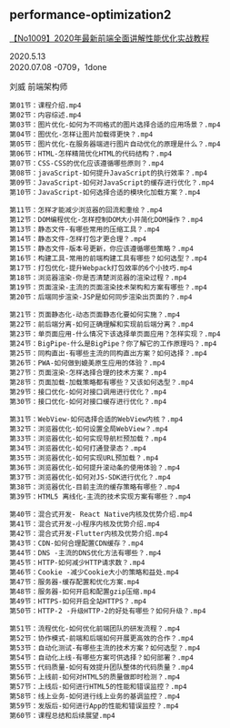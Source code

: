 ## performance-optimization2


[【No1009】2020年最新前端全面讲解性能优化实战教程](https://time.geekbang.org/course/intro/257)

2020.5.13	
2020.07.08 -0709，1done

刘威
前端架构师

	第01节：课程介绍.mp4
	第02节：内容综述.mp4
	第03节：图片优化-如何为不同格式的图片选择合适的应用场景？.mp4
	第04节：图优化-怎样让图片加载得更快？.mp4
	第05节：图片优化-在服务器端进行图片自动优化的原理是什么？.mp4
	第06节：HTML-怎样精简优化HTML的代码结构？.mp4
	第07节：CSS-CSS的优化应该遵循哪些原则？.mp4
	第08节：javaScript-如何提升JavaScript的执行效率？.mp4
	第09节：JavaScript-如何对JavaScript的缓存进行优化？.mp4
	第10节：JavaScript-如何选择合适的模块化加载方案？.mp4
	
	第11节：怎样才能减少浏览器的回流和重绘？.mp4
	第12节：DOM编程优化-怎样控制DOM大小并简化DOM操作？.mp4
	第13节：静态文件-有哪些常用的压缩工具？.mp4
	第14节：静态文件-怎样打包才更合理？.mp4
	第15节：静态文件-版本号更新，你应该遵循哪些策略？.mp4
	第16节：构建工具-常用的前端构建工具有哪些？如何选型？.mp4
	第17节：打包优化-提升Webpack打包效率的6个小技巧.mp4
	第18节：浏览器渲染-你是否清楚浏览器的渲染过程？.mp4
	第19节：页面渲染-主流的页面渲染技术架构和方案有哪些？.mp4
	第20节：后端同步渲染-JSP是如何同步渲染出页面的？.mp4
	
	第21节：页面静态化-动态页面静态化要如何实施？.mp4
	第22节：前后端分离-如何正确理解和实现前后端分离？.mp4
	第23节：单页面应用-什么情况下该选择单页面应用？怎样实现？.mp4
	第24节：BigPipe-什么是BigPipe？你了解它的工作原理吗？.mp4
	第25节：同构直出-有哪些主流的同构直出方案？如何选择？.mp4
	第26节：PWA-如何做到媲美原生应用的体验？.mp4
	第27节：页面渲染-怎样选择合理的技术方案？.mp4
	第28节：页面加载-加载策略都有哪些？又该如何选型？.mp4
	第29节：接口优化-如何对接口调用进行优化？.mp4
	第30节：接口优化-如何对接口缓存进行优化？.mp4

	第31节：WebView-如何选择合适的WebView内核？.mp4
	第32节：浏览器优化-如何设置全局WebView？.mp4
	第33节：浏览器优化-如何实现导航栏预加载？.mp4
	第34节：浏览器优化-如何打通登录态？.mp4
	第35节：浏览器优化-如何实现URL预加载？.mp4
	第36节：浏览器优化-如何提升滚动条的使用体验？.mp4
	第37节：浏览器优化-如何对JS-SDK进行优化？.mp4
	第38节：浏览器优化-目前主流的缓存策略有哪些？.mp4
	第39节：HTML5 离线化-主流的技术实现方案有哪些？.mp4
	
	第40节：混合式开发- React Native内核及优势介绍.mp4
	第41节：混合式开发-小程序内核及优势介绍.mp4
	第42节：混合式开发-Flutter内核及优势介绍.mp4
	第43节：CDN-如何合理配置CDN缓存？.mp4
	第44节：DNS -主流的DNS优化方法有哪些？.mp4
	第45节：HTTP-如何减少HTTP请求数？.mp4
	第46节：Cookie -减少Cookie大小的策略和益处.mp4
	第47节：服务器-缓存配置和优化方案.mp4
	第48节：服务器-如何开启和配置gzip压缩.mp4
	第49节：HTTPS-如何开启全站HTTPS？.mp4
	第50节：HTTP-2 -升级HTTP-2的好处有哪些？如何升级？.mp4
	
	第51节：流程优化-如何优化前端团队的研发流程？.mp4
	第52节：协作模式-前端和后端如何开展更高效的合作？.mp4
	第53节：自动化测试-有哪些主流的技术方案？如何选型？.mp4
	第54节：自动化上线-有哪些方案可供选择？如何部署？.mp4
	第55节：代码质量-如何有效提升团队整体的代码质量？.mp4
	第56节：上线前-如何对HTML5的质量做即时检测？.mp4
	第57节：上线后-如何进行HTML5的性能和错误监控？.mp4
	第58节：线上业务-如何进行线上业务的基调监控？.mp4
	第59节：发版后-如何进行App的性能和错误监控？.mp4
	第60节：课程总结和后续展望.mp4